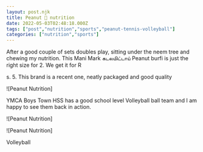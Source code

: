 ```yaml
---
layout: post.njk
title: Peanut 🥜 nutrition
date: 2022-05-03T02:48:18.000Z
tags: ["post","nutrition","sports","peanut-tennis-volleyball"]
categories: ["nutrition","sports"]
---
```


After a good couple of sets doubles play, sitting under the neem tree and chewing my nutrition. This Mani Mark கடலமிட்டாய் Peanut burfi is just the right size for 2. We get it for R

s.
 5. This brand is a recent one, neatly packaged and good quality

![Peanut Nutrition]

 YMCA Boys Town HSS has a good school level Volleyball ball team and I am happy to see them back in action. 

![Peanut Nutrition]

 

![Peanut Nutrition]

 Volleyball

